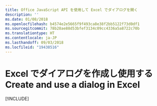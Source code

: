 ```yaml
---
title: Office JavaScript API を使用して Excel でダイアログを開く
description: ''
ms.date: 01/08/2018
ms.openlocfilehash: b4574e2e5665f9f493ca8e38f2bb5122f73d0df1
ms.sourcegitcommit: 78b28ae88d53bfef3134c09cc4336a5a8722c70b
ms.translationtype: HT
ms.contentlocale: ja-JP
ms.lasthandoff: 09/03/2018
ms.locfileid: "19438516"
---
```

# <a name="create-and-use-a-dialog-in-excel"></a><span data-ttu-id="65d24-102">Excel でダイアログを作成し使用する</span><span class="sxs-lookup"><span data-stu-id="65d24-102">Create and use a dialog in Excel</span></span>

[!INCLUDE[](../includes/excel-tutorial-open-dialog.md)]